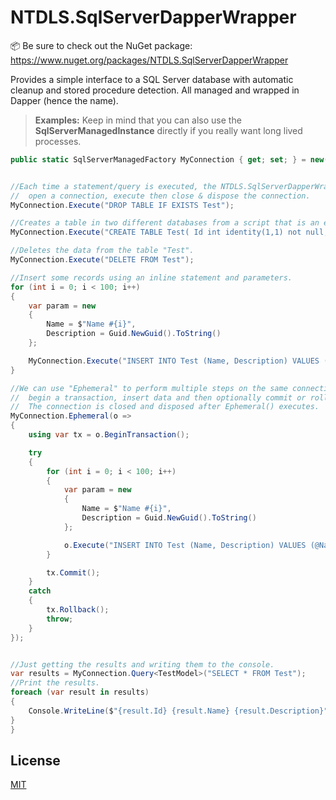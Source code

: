 # NTDLS.SqlServerDapperWrapper

📦 Be sure to check out the NuGet package: https://www.nuget.org/packages/NTDLS.SqlServerDapperWrapper

Provides a simple interface to a SQL Server database with automatic cleanup and stored procedure detection.
All managed and wrapped in Dapper (hence the name).

>**Examples:**
Keep in mind that you can also use the **SqlServerManagedInstance** directly if you really want long lived processes.


```csharp
public static SqlServerManagedFactory MyConnection { get; set; } = new("localhost", "tempdb");
```

```csharp

//Each time a statement/query is executed, the NTDLS.SqlServerDapperWrapper will
//  open a connection, execute then close & dispose the connection. 
MyConnection.Execute("DROP TABLE IF EXISTS Test");

```
```csharp
//Creates a table in two different databases from a script that is an embedded resource in the project.
MyConnection.Execute("CREATE TABLE Test( Id int identity(1,1) not null, [Name] varchar(128) NOT NULL, [Description] varchar(128) NULL)");

```
```csharp
//Deletes the data from the table "Test".
MyConnection.Execute("DELETE FROM Test");

//Insert some records using an inline statement and parameters.
for (int i = 0; i < 100; i++)
{
    var param = new
    {
        Name = $"Name #{i}",
        Description = Guid.NewGuid().ToString()
    };

    MyConnection.Execute("INSERT INTO Test (Name, Description) VALUES (@Name, @Description)", param);
}

```
```csharp
//We can use "Ephemeral" to perform multiple steps on the same connection, such as here where we
//  begin a transaction, insert data and then optionally commit or rollback the transaction.
//  The connection is closed and disposed after Ephemeral() executes.
MyConnection.Ephemeral(o =>
{
    using var tx = o.BeginTransaction();

    try
    {
        for (int i = 0; i < 100; i++)
        {
            var param = new
            {
                Name = $"Name #{i}",
                Description = Guid.NewGuid().ToString()
            };

            o.Execute("INSERT INTO Test (Name, Description) VALUES (@Name, @Description)", param);
        }

        tx.Commit();
    }
    catch
    {
        tx.Rollback();
        throw;
    }
});

```
```csharp

//Just getting the results and writing them to the console.
var results = MyConnection.Query<TestModel>("SELECT * FROM Test");
//Print the results.
foreach (var result in results)
{
    Console.WriteLine($"{result.Id} {result.Name} {result.Description}");
}
}
```


## License
[MIT](https://choosealicense.com/licenses/mit/)
